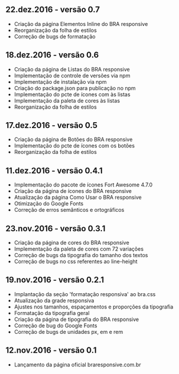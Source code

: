 22.dez.2016 - versão 0.7
------------------------------
- Criação da página Elementos Inline do BRA responsive
- Reorganização da folha de estilos
- Correção de bugs de formatação

18.dez.2016 - versão 0.6
------------------------------
- Criação da página de Listas do BRA responsive
- Implementação de controle de versões via npm
- Implementação de instalação via npm
- Criação do package.json para publicação no npm
- Implementação do pcte de ícones com às listas
- Implementação da paleta de cores às listas
- Reorganização da folha de estilos

17.dez.2016 - versão 0.5
------------------------------
- Criação da página de Botões do BRA responsive
- Implementação do pcte de ícones com os botões
- Reorganização da folha de estilos

11.dez.2016 - versão 0.4.1
------------------------------
- Implementação do pacote de ícones Fort Awesome 4.7.0
- Criação da página de ícones do BRA responsive
- Atualização da página Como Usar o BRA responsive
- Otimização do Google Fonts
- Correção de erros semânticos e ortográficos

23.nov.2016 - versão 0.3.1
------------------------------
- Criação da página de cores do BRA responsive
- Implementação da paleta de cores com 72 variações
- Correção de bugs da tipografia do tamanho dos textos
- Correção de bugs no css referentes ao line-height

19.nov.2016 - versão 0.2.1
------------------------------
- Implantação da seção 'formatação responsiva' ao bra.css
- Atualização da grade responsiva
- Ajustes nos tamanhos, espaçamentos e proporções da tipografia
- Formatação da tipografia geral
- Criação da página de tipografia do BRA responsive
- Correção de bug do Google Fonts
- Correção de bugs de unidades px, em e rem

12.nov.2016 - versão 0.1
------------------------------
- Lançamento da página oficial braresponsive.com.br
